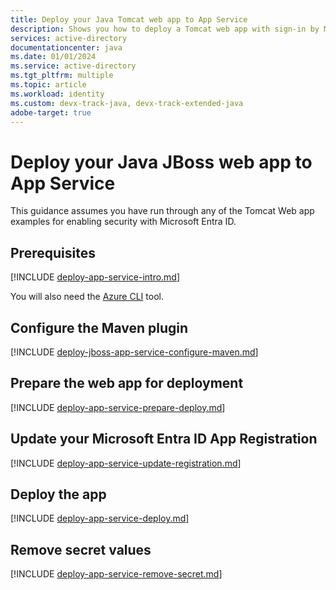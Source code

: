 ```yaml
---
title: Deploy your Java Tomcat web app to App Service
description: Shows you how to deploy a Tomcat web app with sign-in by Microsoft Entra account to Azure App Service.
services: active-directory
documentationcenter: java
ms.date: 01/01/2024
ms.service: active-directory
ms.tgt_pltfrm: multiple
ms.topic: article
ms.workload: identity
ms.custom: devx-track-java, devx-track-extended-java
adobe-target: true
---
```


# Deploy your Java JBoss web app to App Service

This guidance assumes you have run through any of the Tomcat Web app examples for enabling security with Microsoft Entra ID. 

## Prerequisites

[!INCLUDE [deploy-app-service-intro.md](includes/deploy-app-service-intro.md)]

You will also need the [Azure CLI](https://learn.microsoft.com/cli/azure/install-azure-cli) tool.

## Configure the Maven plugin

[!INCLUDE [deploy-jboss-app-service-configure-maven.md](includes/deploy-jboss-app-service-configure-maven.md)]

## Prepare the web app for deployment

[!INCLUDE [deploy-app-service-prepare-deploy.md](includes/deploy-app-service-prepare-deploy.md)]

## Update your Microsoft Entra ID App Registration

[!INCLUDE [deploy-app-service-update-registration.md](includes/deploy-app-service-update-registration.md)]

## Deploy the app

[!INCLUDE [deploy-app-service-deploy.md](includes/deploy-app-service-deploy.md)]

## Remove secret values

[!INCLUDE [deploy-app-service-remove-secret.md](includes/deploy-app-service-remove-secret.md)]